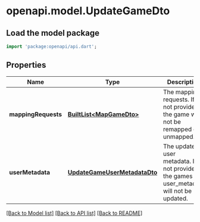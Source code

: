 # openapi.model.UpdateGameDto

## Load the model package
```dart
import 'package:openapi/api.dart';
```

## Properties
Name | Type | Description | Notes
------------ | ------------- | ------------- | -------------
**mappingRequests** | [**BuiltList&lt;MapGameDto&gt;**](MapGameDto.md) | The mapping requests. If not provided, the game will not be remapped or unmapped. | [optional] 
**userMetadata** | [**UpdateGameUserMetadataDto**](UpdateGameUserMetadataDto.md) | The updated user metadata. If not provided, the games user_metadata will not be updated. | [optional] 

[[Back to Model list]](../README.md#documentation-for-models) [[Back to API list]](../README.md#documentation-for-api-endpoints) [[Back to README]](../README.md)


